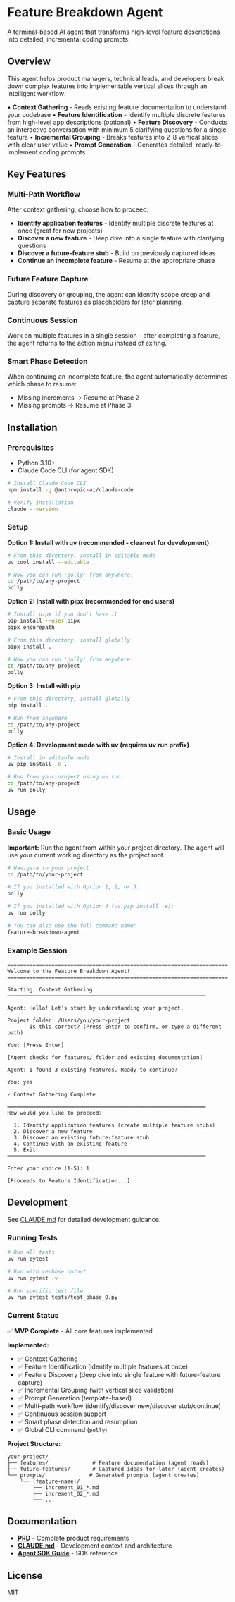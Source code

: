 # Feature Breakdown Agent

A terminal-based AI agent that transforms high-level feature descriptions into detailed, incremental coding prompts.

## Overview

This agent helps product managers, technical leads, and developers break down complex features into implementable vertical slices through an intelligent workflow:

• **Context Gathering** - Reads existing feature documentation to understand your codebase
• **Feature Identification** - Identify multiple discrete features from high-level app descriptions (optional)
• **Feature Discovery** - Conducts an interactive conversation with minimum 5 clarifying questions for a single feature
• **Incremental Grouping** - Breaks features into 2-8 vertical slices with clear user value
• **Prompt Generation** - Generates detailed, ready-to-implement coding prompts

## Key Features

### Multi-Path Workflow
After context gathering, choose how to proceed:
- **Identify application features** - Identify multiple discrete features at once (great for new projects)
- **Discover a new feature** - Deep dive into a single feature with clarifying questions
- **Discover a future-feature stub** - Build on previously captured ideas
- **Continue an incomplete feature** - Resume at the appropriate phase

### Future Feature Capture
During discovery or grouping, the agent can identify scope creep and capture separate features as placeholders for later planning.

### Continuous Session
Work on multiple features in a single session - after completing a feature, the agent returns to the action menu instead of exiting.

### Smart Phase Detection
When continuing an incomplete feature, the agent automatically determines which phase to resume:
- Missing increments → Resume at Phase 2
- Missing prompts → Resume at Phase 3

## Installation

### Prerequisites

- Python 3.10+
- Claude Code CLI (for agent SDK)

```bash
# Install Claude Code CLI
npm install -g @anthropic-ai/claude-code

# Verify installation
claude --version
```

### Setup

**Option 1: Install with uv (recommended - cleanest for development)**

```bash
# From this directory, install in editable mode
uv tool install --editable .

# Now you can run 'polly' from anywhere!
cd /path/to/any-project
polly
```

**Option 2: Install with pipx (recommended for end users)**

```bash
# Install pipx if you don't have it
pip install --user pipx
pipx ensurepath

# From this directory, install globally
pipx install .

# Now you can run 'polly' from anywhere!
cd /path/to/any-project
polly
```

**Option 3: Install with pip**

```bash
# From this directory, install globally
pip install .

# Run from anywhere
cd /path/to/any-project
polly
```

**Option 4: Development mode with uv (requires uv run prefix)**

```bash
# Install in editable mode
uv pip install -e .

# Run from your project using uv run
cd /path/to/any-project
uv run polly
```

## Usage

### Basic Usage

**Important:** Run the agent from within your project directory. The agent will use your current working directory as the project root.

```bash
# Navigate to your project
cd /path/to/your-project

# If you installed with Option 1, 2, or 3:
polly

# If you installed with Option 4 (uv pip install -e):
uv run polly

# You can also use the full command name:
feature-breakdown-agent
```

### Example Session

```
======================================================================
Welcome to the Feature Breakdown Agent!
======================================================================

Starting: Context Gathering
───────────────────────────────────────────────────────────────

Agent: Hello! Let's start by understanding your project.

Project folder: /Users/you/your-project
       Is this correct? (Press Enter to confirm, or type a different path)

You: [Press Enter]

[Agent checks for features/ folder and existing documentation]

Agent: I found 3 existing features. Ready to continue?

You: yes

✓ Context Gathering Complete

═══════════════════════════════════════════════════════════════
How would you like to proceed?

  1. Identify application features (create multiple feature stubs)
  2. Discover a new feature
  3. Discover an existing future-feature stub
  4. Continue with an existing feature
  5. Exit
═══════════════════════════════════════════════════════════════

Enter your choice (1-5): 1

[Proceeds to Feature Identification...]
```

## Development

See [CLAUDE.md](CLAUDE.md) for detailed development guidance.

### Running Tests

```bash
# Run all tests
uv run pytest

# Run with verbose output
uv run pytest -v

# Run specific test file
uv run pytest tests/test_phase_0.py
```

### Current Status

✅ **MVP Complete** - All core features implemented

**Implemented:**
- ✅ Context Gathering
- ✅ Feature Identification (identify multiple features at once)
- ✅ Feature Discovery (deep dive into single feature with future-feature capture)
- ✅ Incremental Grouping (with vertical slice validation)
- ✅ Prompt Generation (template-based)
- ✅ Multi-path workflow (identify/discover new/discover stub/continue)
- ✅ Continuous session support
- ✅ Smart phase detection and resumption
- ✅ Global CLI command (`polly`)

**Project Structure:**
```
your-project/
├── features/              # Feature documentation (agent reads)
├── future-features/       # Captured ideas for later (agent creates)
└── prompts/              # Generated prompts (agent creates)
    └── {feature-name}/
        ├── increment_01_*.md
        ├── increment_02_*.md
        └── ...
```

## Documentation

- **[PRD](prompt_generator_prd.md)** - Complete product requirements
- **[CLAUDE.md](CLAUDE.md)** - Development context and architecture
- **[Agent SDK Guide](.claude/claude_agent_sdk_guide.md)** - SDK reference

## License

MIT
